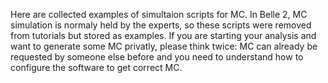 Here are collected examples of simultaion scripts for MC.
In Belle 2, MC simulation is normaly held by the experts, so these scripts were removed from tutorials but stored as examples.
If you are starting your analysis and want to generate some MC privatly, please think twice: MC can already be requested by someone else before and you need to understand how to configure the software to get correct MC.

